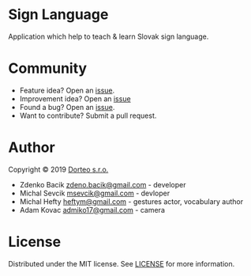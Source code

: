 # Sign Language
Application which help to teach & learn Slovak sign language.

# Community
- Feature idea? Open an [issue](https://github.com/misevcik/signLanguage/labels/Feature).
- Improvement idea? Open an [issue](https://github.com/misevcik/signLanguage/labels/Improvement)
- Found a bug? Open an [issue](https://github.com/misevcik/signLanguage/labels/bug).
- Want to contribute? Submit a pull request.


# Author
Copyright © 2019 [Dorteo s.r.o.](http://www.dorteo.sk/)

- Zdenko Bacik zdeno.bacik@gmail.com - developer
- Michal Sevcik msevcik@gmail.com - devloper
- Michal Hefty heftym@gmail.com - gestures actor, vocabulary author
- Adam Kovac admiko17@gmail.com - camera

# License
Distributed under the MIT license. See [LICENSE](https://github.com/misevcik/signLanguage/blob/master/LICENSE) for more information.
